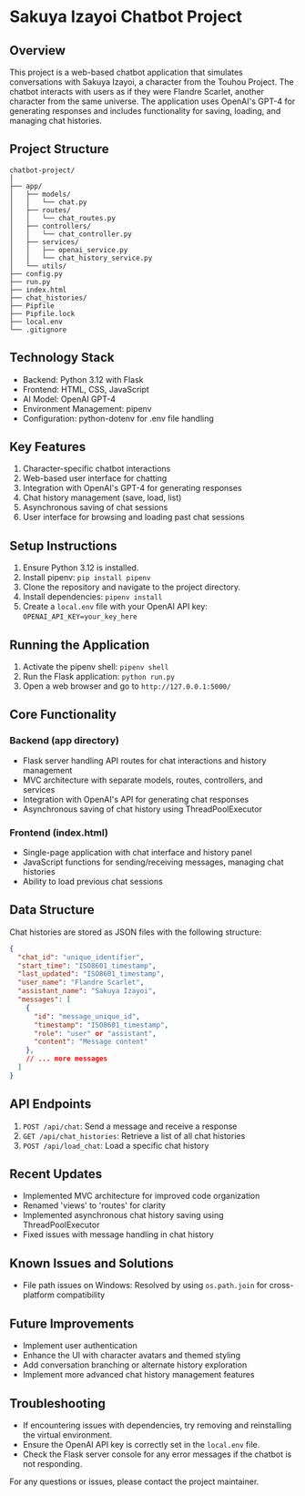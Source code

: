 # Sakuya Izayoi Chatbot Project

## Overview

This project is a web-based chatbot application that simulates conversations with Sakuya Izayoi, a character from the Touhou Project. The chatbot interacts with users as if they were Flandre Scarlet, another character from the same universe. The application uses OpenAI's GPT-4 for generating responses and includes functionality for saving, loading, and managing chat histories.

## Project Structure

```
chatbot-project/
│
├── app/
│   ├── models/
│   │   └── chat.py
│   ├── routes/
│   │   └── chat_routes.py
│   ├── controllers/
│   │   └── chat_controller.py
│   ├── services/
│   │   ├── openai_service.py
│   │   └── chat_history_service.py
│   └── utils/
├── config.py
├── run.py
├── index.html
├── chat_histories/
├── Pipfile
├── Pipfile.lock
├── local.env
└── .gitignore
```

## Technology Stack

- Backend: Python 3.12 with Flask
- Frontend: HTML, CSS, JavaScript
- AI Model: OpenAI GPT-4
- Environment Management: pipenv
- Configuration: python-dotenv for .env file handling

## Key Features

1. Character-specific chatbot interactions
2. Web-based user interface for chatting
3. Integration with OpenAI's GPT-4 for generating responses
4. Chat history management (save, load, list)
5. Asynchronous saving of chat sessions
6. User interface for browsing and loading past chat sessions

## Setup Instructions

1. Ensure Python 3.12 is installed.
2. Install pipenv: `pip install pipenv`
3. Clone the repository and navigate to the project directory.
4. Install dependencies: `pipenv install`
5. Create a `local.env` file with your OpenAI API key: `OPENAI_API_KEY=your_key_here`

## Running the Application

1. Activate the pipenv shell: `pipenv shell`
2. Run the Flask application: `python run.py`
3. Open a web browser and go to `http://127.0.0.1:5000/`

## Core Functionality

### Backend (app directory)

- Flask server handling API routes for chat interactions and history management
- MVC architecture with separate models, routes, controllers, and services
- Integration with OpenAI's API for generating chat responses
- Asynchronous saving of chat history using ThreadPoolExecutor

### Frontend (index.html)

- Single-page application with chat interface and history panel
- JavaScript functions for sending/receiving messages, managing chat histories
- Ability to load previous chat sessions

## Data Structure

Chat histories are stored as JSON files with the following structure:

```json
{
  "chat_id": "unique_identifier",
  "start_time": "ISO8601_timestamp",
  "last_updated": "ISO8601_timestamp",
  "user_name": "Flandre Scarlet",
  "assistant_name": "Sakuya Izayoi",
  "messages": [
    {
      "id": "message_unique_id",
      "timestamp": "ISO8601_timestamp",
      "role": "user" or "assistant",
      "content": "Message content"
    },
    // ... more messages
  ]
}
```

## API Endpoints

1. `POST /api/chat`: Send a message and receive a response
2. `GET /api/chat_histories`: Retrieve a list of all chat histories
3. `POST /api/load_chat`: Load a specific chat history

## Recent Updates

- Implemented MVC architecture for improved code organization
- Renamed 'views' to 'routes' for clarity
- Implemented asynchronous chat history saving using ThreadPoolExecutor
- Fixed issues with message handling in chat history

## Known Issues and Solutions

- File path issues on Windows: Resolved by using `os.path.join` for cross-platform compatibility

## Future Improvements

- Implement user authentication
- Enhance the UI with character avatars and themed styling
- Add conversation branching or alternate history exploration
- Implement more advanced chat history management features

## Troubleshooting

- If encountering issues with dependencies, try removing and reinstalling the virtual environment.
- Ensure the OpenAI API key is correctly set in the `local.env` file.
- Check the Flask server console for any error messages if the chatbot is not responding.

For any questions or issues, please contact the project maintainer.